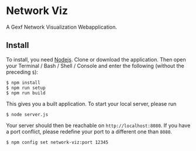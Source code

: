 # Network Viz

A Gexf Network Visualization Webapplication.

## Install

To install, you need [Nodejs](nodejs.org/). Clone or download the application. Then open your
Terminal / Bash / Shell / Console and enter the following (without the preceding `$`):

	$ npm install
	$ npm run setup
	$ npm run build

This gives you a built application. To start your local server, please run

	$ node server.js

Your server should then be reachable on `http://localhost:8080`. If you have a port conflict,
please redefine your port to a different one than `8080`.

	$ npm config set network-viz:port 12345